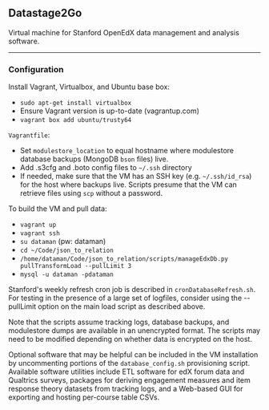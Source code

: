 ## Datastage2Go

Virtual machine for Stanford OpenEdX data management and analysis software.

***

### Configuration

Install Vagrant, Virtualbox, and Ubuntu base box:
* `sudo apt-get install virtualbox`
* Ensure Vagrant version is up-to-date (vagrantup.com)
* `vagrant box add ubuntu/trusty64`

`Vagrantfile`:
* Set `modulestore_location` to equal hostname where modulestore database backups (MongoDB `bson` files) live.
* Add .s3cfg and .boto config files to `~/.ssh` directory
* If needed, make sure that the VM has an SSH key (e.g. `~/.ssh/id_rsa`) for the host where backups live. Scripts presume that the VM can retrieve files using `scp` without a password.

To build the VM and pull data:
* `vagrant up`
* `vagrant ssh`
* `su dataman` (pw: dataman)
* `cd ~/Code/json_to_relation`
* `/home/dataman/Code/json_to_relation/scripts/manageEdxDb.py pullTransformLoad --pullLimit 3`
* `mysql -u dataman -pdataman`

Stanford's weekly refresh cron job is described in `cronDatabaseRefresh.sh`. For testing in the presence of a large set of logfiles, consider using the --pullLimit option on the main load script as described above.

Note that the scripts assume tracking logs, database backups, and modulestore dumps are available in an unencrypted format. The scripts may need to be modified depending on whether data is encrypted on the host.

Optional software that may be helpful can be included in the VM installation by uncommenting portions of the `database_config.sh` provisioning script. Available software utilities include ETL software for edX forum data and Qualtrics surveys, packages for deriving engagement measures and item response theory datasets from tracking logs, and a Web-based GUI for exporting and hosting per-course table CSVs.
